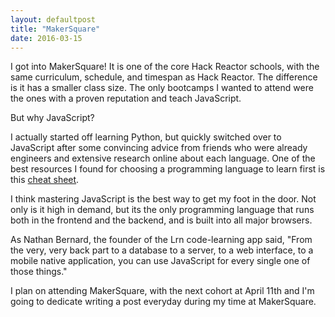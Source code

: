 ```yaml
---
layout: defaultpost
title: "MakerSquare"
date: 2016-03-15
---
```


I got into MakerSquare! It is one of the core Hack Reactor schools, with the same curriculum, schedule, and timespan as Hack Reactor. The difference is it has a smaller class size. The only bootcamps I wanted to attend were the ones with a proven reputation and teach JavaScript.

But why JavaScript?

I actually started off learning Python, but quickly switched over to JavaScript after some convincing advice from friends who were already engineers and extensive research online about each language. One of the best resources I found for choosing a programming language to learn first is this [cheat sheet](http://makeawebsitehub.com/which-programming-language/).

I think mastering JavaScript is the best way to get my foot in the door. Not only is it high in demand, but its the only programming language that runs both in the frontend and the backend, and is built into all major browsers.

As Nathan Bernard, the founder of the Lrn code-learning app said, "From the very, very back part to a database to a server, to a web interface, to a mobile native application, you can use JavaScript for every single one of those things."

I plan on attending MakerSquare, with the next cohort at April 11th and I'm going to dedicate writing a post everyday during my time at MakerSquare.